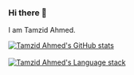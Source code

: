 ### Hi there 👋

I am Tamzid Ahmed.

[![Tamzid Ahmed's GitHub stats](https://github-readme-stats.vercel.app/api?username=tamzid958&show_icons=true&theme=radical)](https://github.com/tamzid958)
<br><br>
[![Tamzid Ahmed's Language stack](https://github-readme-stats.vercel.app/api/wakatime?username=tamzid958&theme=dark&layout=compact)](https://github.com/tamzid958)
<!--
**tamzid958/tamzid958** is a ✨ _special_ ✨ repository because its `README.md` (this file) appears on your GitHub profile.

Here are some ideas to get you started:

- 🔭 I’m currently working on ...
- 🌱 I’m currently learning ...
- 👯 I’m looking to collaborate on ...
- 🤔 I’m looking for help with ...
- 💬 Ask me about ...
- 📫 How to reach me: ...
- 😄 Pronouns: ...
- ⚡ Fun fact: ...
-->
